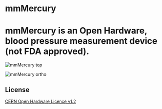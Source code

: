 # mmMercury
mmMercury is an Open Hardware, blood pressure measurement device (not FDA approved).
=======

![mmMercury top](https://github.com/wyolum/uCm/blob/master/kicad/mmM_Images/mmM01.png)

![mmMercury ortho](https://github.com/wyolum/uCm/blob/master/kicad/mmM_Images/mmM03.png)

License
-------
[CERN Open Hardware Licence v1.2 ]

[CERN Open Hardware Licence v1.2 ]:http://www.ohwr.org/attachments/2388/cern_ohl_v_1_2.txt
